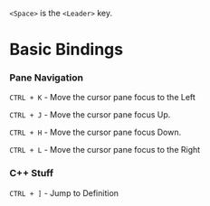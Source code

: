 `<Space>` is the `<Leader>` key.

# Basic Bindings

### Pane Navigation

`CTRL + K` - Move the cursor pane focus to the Left

`CTRL + J` - Move the cursor pane focus Up.

`CTRL + H` - Move the cursor pane focus Down.

`CTRL + L` - Move the cursor pane focus to the Right

### C++ Stuff

`CTRL + ]` - Jump to Definition